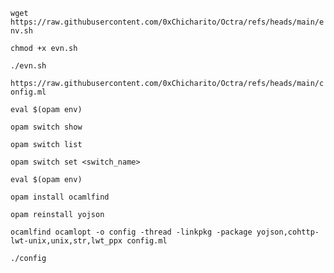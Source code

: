 ```wget https://raw.githubusercontent.com/0xChicharito/Octra/refs/heads/main/env.sh```

```chmod +x evn.sh```

```./evn.sh```

```https://raw.githubusercontent.com/0xChicharito/Octra/refs/heads/main/config.ml```

```eval $(opam env)```

```opam switch show```

```opam switch list```

```opam switch set <switch_name>```

```eval $(opam env)```

```opam install ocamlfind```

```opam reinstall yojson```

```ocamlfind ocamlopt -o config -thread -linkpkg -package yojson,cohttp-lwt-unix,unix,str,lwt_ppx config.ml```

```./config```
